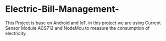 # Electric-Bill-Management-
This Project is base on Android and IoT. in this project we are using Current Sensor Module ACS712 and NodeMcu to measure the consumption of electricity. 
